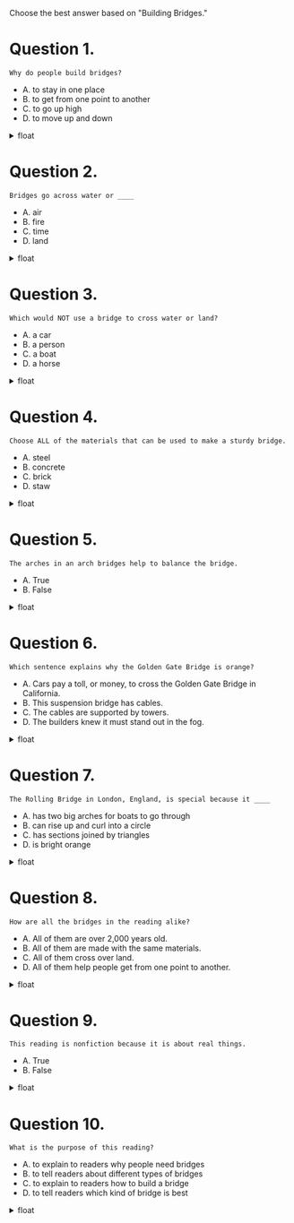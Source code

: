 Choose the best answer based on "Building Bridges."  

# Question 1.
```
Why do people build bridges?
```

- A. to stay in one place  
- B. to get from one point to another  
- C. to go up high
- D. to move up and down

<details>
<summary>float</summary>

B
</details>

# Question 2.
```
Bridges go across water or ____
```

- A. air
- B. fire
- C. time
- D. land

<details>
<summary>float</summary>

D
</details>

# Question 3.
```
Which would NOT use a bridge to cross water or land?
```

- A. a car
- B. a person
- C. a boat
- D. a horse

<details>
<summary>float</summary>

C
</details>

# Question 4.
```
Choose ALL of the materials that can be used to make a sturdy bridge.
```

- A. steel
- B. concrete
- C. brick
- D. staw

<details>
<summary>float</summary>

A  
B  
C
</details>

# Question 5.
```
The arches in an arch bridges help to balance the bridge.
```

- A. True
- B. False

<details>
<summary>float</summary>

A
</details>

# Question 6.
```
Which sentence explains why the Golden Gate Bridge is orange?
```

- A. Cars pay a toll, or money, to cross the Golden Gate Bridge in California.
- B. This suspension bridge has cables.
- C. The cables are supported by towers.
- D. The builders knew it must stand out in the fog.

<details>
<summary>float</summary>

D
</details>

# Question 7.
```
The Rolling Bridge in London, England, is special because it ____
```

- A. has two big arches for boats to go through
- B. can rise up and curl into a circle
- C. has sections joined by triangles
- D. is bright orange

<details>
<summary>float</summary>

B
</details>

# Question 8.
```
How are all the bridges in the reading alike?
```

- A. All of them are over 2,000 years old.
- B. All of them are made with the same materials.
- C. All of them cross over land.
- D. All of them help people get from one point to another.

<details>
<summary>float</summary>

D
</details>

# Question 9.
```
This reading is nonfiction because it is about real things.
```

- A. True
- B. False

<details>
<summary>float</summary>

A
</details>

# Question 10.
```
What is the purpose of this reading?
```

- A. to explain to readers why people need bridges
- B. to tell readers about different types of bridges
- C. to explain to readers how to build a bridge
- D. to tell readers which kind of bridge is best

<details>
<summary>float</summary>

B
</details>

